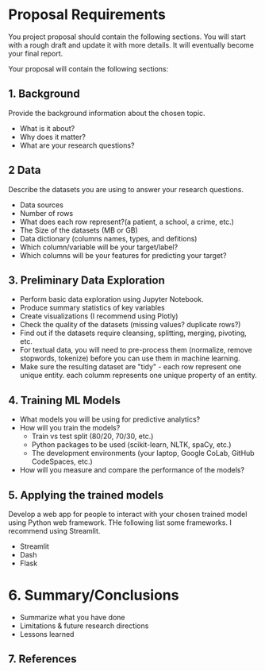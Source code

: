# Proposal Requirements

You project proposal should contain the following sections. 
You will start with a rough draft and update it with more details. 
It will eventually become your final report.

Your proposal will contain the following sections:

## 1. Background

Provide the background information about the chosen topic. 

- What is it about? 
- Why does it matter? 
- What are your research questions?

## 2 Data

Describe the datasets you are using to answer your research questions.

- Data sources
- Number of rows
- What does each row represent?(a patient, a school, a crime, etc.) 
- The Size of the datasets (MB or GB)
- Data dictionary (columns names, types, and defitions)
- Which column/variable will be your target/label?
- Which columns will be your features for predicting your target?

## 3. Preliminary Data Exploration

- Perform basic data exploration using Jupyter Notebook.
- Produce summary statistics of key variables
- Create visualizations (I recommend using Plotly)
- Check the quality of the datasets (missing values? duplicate rows?)
- Find out if the datasets require cleansing, splitting, merging, pivoting, etc.
- For textual data, you will need to pre-process them (normalize, remove stopwords, tokenize) before you can use them in machine learning.
- Make sure the resulting dataset are "tidy" - each row represent one unique entity. each columm represents one unique property of an entity. 

## 4. Training ML Models 

- What models you will be using for predictive analytics?
- How will you train the models?
  - Train vs test split (80/20, 70/30, etc.)
  - Python packages to be used (scikit-learn, NLTK, spaCy, etc.)
  - The development environments (your laptop, Google CoLab, GitHub CodeSpaces, etc.)
- How will you measure and compare the performance of the models?

## 5. Applying the trained models

Develop a web app for people to interact with your chosen trained model using Python web framework. THe following list some frameworks.
I recommend using Streamlit.

- Streamlit
- Dash
- Flask
  
# 6. Summary/Conclusions

- Summarize what you have done
- Limitations & future research directions
- Lessons learned
  
## 7. References 

